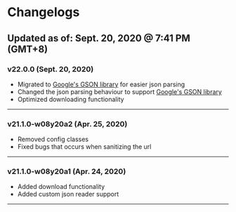 # Changelogs
Updated as of: Sept. 20, 2020 @ 7:41 PM (GMT+8)
---
### v22.0.0 (Sept. 20, 2020)
- Migrated to [Google's GSON library](https://github.com/google/gson) for easier json parsing
- Changed the json parsing behaviour to support [Google's GSON library](https://github.com/google/gson)
- Optimized downloading functionality
---
### v21.1.0-w08y20a2 (Apr. 25, 2020)
- Removed config classes
- Fixed bugs that occurs when sanitizing the url
---
### v21.1.0-w08y20a1 (Apr. 24, 2020)
- Added download functionality
- Added custom json reader support
---

